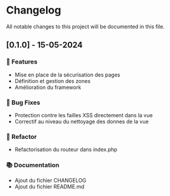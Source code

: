# Changelog

All notable changes to this project will be documented in this file.

## [0.1.0] - 15-05-2024

### 🚀 Features

- Mise en place de la sécurisation des pages
- Définition et gestion des zones
- Amélioration du framework

### 🐛 Bug Fixes

- Protection contre les failles XSS directement dans la vue
- Correctif au niveau du nettoyage des donnes de la vue

### 🚜 Refactor

- Refactorisation du routeur dans index.php

### 📚 Documentation

- Ajout du fichier CHANGELOG
- Ajout du fichier README.md

<!-- generated by git-cliff -->
